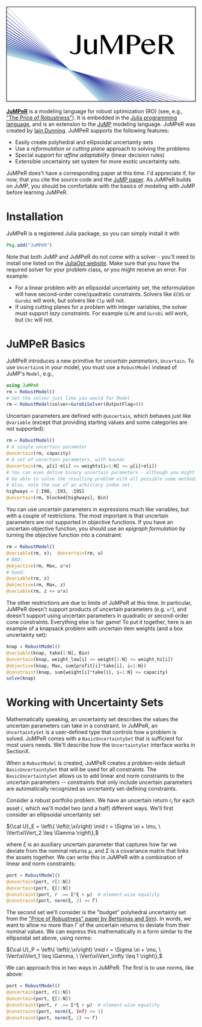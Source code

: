 ![JuMPeR Logo](logo.svg)


**[JuMPeR](https://github.com/IainNZ/JuMPeR.jl)** is a modeling language for robust optimization (RO) (see, e.g., ["The Price of Robustness"](http://www.mit.edu/~dbertsim/papers/Robust%20Optimization/The%20price%20of%20Robustness.pdf)). It is embedded in the [Julia programming language](http://julialang.org/), and is an extension to the [JuMP](https://github.com/JuliaOpt/JuMP.jl) modeling language. JuMPeR was created by [Iain Dunning](http://iaindunning.com). JuMPeR supports the following features:

* Easily create polyhedral and ellipsoidal uncertainty sets
* Use a _reformulation_ or _cutting plane_ approach to solving the problems
* Special support for _affine adaptability_ (linear decision rules)
* Extensible uncertainty set system for more exotic uncertainty sets.

JuMPeR does't have a corresponding paper at this time. I'd appreciate if, for now, that you cite the source code and the [JuMP paper](http://arxiv.org/abs/1508.01982). As JuMPeR builds on JuMP, you should be comfortable with the basics of modeling with JuMP before learning JuMPeR.


# Installation

JuMPeR is a registered Julia package, so you can simply install it with

```jl
Pkg.add("JuMPeR")
```

Note that both JuMP and JuMPeR do not come with a solver - you'll need to install one listed on the [JuliaOpt website](http://juliaopt.org). Make sure that you have the required solver for your problem class, or you might receive an error. For example:

* For a linear problem with an ellipsoidal uncertainty set, the reformulation will have second-order cone/quadratic constraints. Solvers like `ECOS` or `Gurobi` will work, but solvers like `Clp` will not.
* If using cutting planes for a problem with integer variables, the solver must support _lazy constraints_. For example `GLPK` and `Gurobi` will work, but `Cbc` will not.


# JuMPeR Basics

JuMPeR introduces a new primitive for _uncertain parameters_, `Uncertain`. To use `Uncertain`s in your model, you must use a `RobustModel` instead of JuMP's `Model`, e.g.,

```jl
using JuMPeR
rm = RobustModel()
# Set the solver just like you would for Model
rm = RobustModel(solver=GurobiSolver(OutputFlag=0))
```

Uncertain parameters are defined with `@uncertain`, which behaves just like `@variable` (except that providing starting values and some categories are not supported):

```jl
rm = RobustModel()
# A single uncertain parameter
@uncertain(rm, capacity)
# A set of uncertain parameters, with bounds
@uncertain(rm, μ[i]-σ[i] <= weights[i=1:N] <= μ[i]+σ[i])
# You can even define binary uncertain parameters - although you might not
# be able to solve the resulting problem with all possible some methods!
# Also, note the use of an arbitrary index set.
highways = [:I90, :I93, :I95]
@uncertain(rm, blocked[highways], Bin)
```

You can use uncertain parameters in expressions much like variables, but with a couple of restrictions. The most important is that uncertain parameters are not supported in objective functions. If you have an uncertain objective function, you should use an _epigraph formulation_ by turning the objective function into a constraint:

```jl
rm = RobustModel()
@variable(rm, x);  @uncertain(rm, u)
# BAD:
@objective(rm, Max, u*x)
# Good:
@variable(rm, z)
@objective(rm, Max, z)
@variable(rm, z <= u*x)
```

The other restrictions are due to limits of JuMPeR at this time. In particular, JuMPeR doesn't support products of uncertain parameters (e.g. `u²`), and doesn't support using uncertain parameters in quadratic or second-order cone constraints. Everything else is fair game! To put it together, here is an example of a knapsack problem with uncertain item weights (and a box uncertainty set):

```jl
knap = RobustModel()
@variable(knap, take[1:N], Bin)
@uncertain(knap, weight_low[i] <= weight[1:N] <= weight_hi[i])
@objective(knap, Max, sum{profit[i]*take[i], i=1:N})
@constraint(knap, sum{weight[i]*take[i], i=1:N} <= capacity)
solve(knap)
```


# Working with Uncertainty Sets

Mathematically speaking, an uncertainty set describes the values the uncertain parameters can take in a constraint. In JuMPeR, an `UncertaintySet` is a user-defined type that controls how a problem is solved. JuMPeR comes with a `BasicUncertaintySet` that is sufficient for most users needs. We'll describe how the `UncertaintySet` interface works in SectionX.

When a `RobustModel` is created, JuMPeR creates a problem-wide default `BasicUncertaintySet` that will be used for all constraints. The `BasicUncertaintySet` allows us to add linear and norm constraints to the uncertain parameters -- constraints that only include uncertain parameters are automatically recognized as uncertainty set-defining constraints.

Consider a robust portfolio problem. We have an uncertain return $r_i$ for each asset $i$, which we'll model two (and a half) different ways. We'll first consider an ellipsoidal uncertainty set

${\cal U}_E = \left\{ \left(r,\xi\right) \mid
r = \Sigma \xi + \mu,
\ \Vert\xi\Vert_2 \leq \Gamma
\right\},$

where $\xi$ is an auxiliary uncertain parameter that captures how far we deviate from the nominal returns $\mu$, and $\Sigma$ is a covariance matrix that links the assets together. We can write this in JuMPeR with a combination of linear and norm constraints:

```jl
port = RobustModel()
@uncertain(port, r[1:N])
@uncertain(port, ξ[1:N])
@constraint(port, r .== Σ*ξ + μ)  # element-wise equality
@constraint(port, norm(ξ, 2) <= Γ)
```

The second set we'll consider is the "budget" polyhedral uncertainty set from the ["Price of Robustness" paper by Bertsimas and Sim](http://www.mit.edu/~dbertsim/papers/Robust%20Optimization/The%20price%20of%20Robustness.pdf)). In words, we want to allow no more than $\Gamma$ of the uncertain returns to deviate from their nominal values. We can express this mathematically in a form similar to the ellipsoidal set above, using norms:

${\cal U}_P = \left\{ \left(r,\xi\right) \mid
r = \Sigma \xi + \mu,
\ \Vert\xi\Vert_1 \leq \Gamma,
\ \Vert\xi\Vert_\infty \leq 1
\right\},$

We can approach this in two ways in JuMPeR. The first is to use norms, like above:

```jl
port = RobustModel()
@uncertain(port, r[1:N])
@uncertain(port, ξ[1:N])
@constraint(port, r .== Σ*ξ + μ)  # element-wise equality
@constraint(port, norm(ξ, Inf) <= 1)
@constraint(port, norm(ξ, 1) <= Γ)
```
